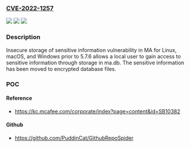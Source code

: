 ### [CVE-2022-1257](https://cve.mitre.org/cgi-bin/cvename.cgi?name=CVE-2022-1257)
![](https://img.shields.io/static/v1?label=Product&message=McAfee%20Agent&color=blue)
![](https://img.shields.io/static/v1?label=Version&message=%3C%205.7.6%20&color=brighgreen)
![](https://img.shields.io/static/v1?label=Vulnerability&message=CWE-922%3A%20Insecure%20Storage%20of%20Sensitive%20Information&color=brighgreen)

### Description

Insecure storage of sensitive information vulnerability in MA for Linux, macOS, and Windows prior to 5.7.6 allows a local user to gain access to sensitive information through storage in ma.db. The sensitive information has been moved to encrypted database files.

### POC

#### Reference
- https://kc.mcafee.com/corporate/index?page=content&id=SB10382

#### Github
- https://github.com/PuddinCat/GithubRepoSpider

